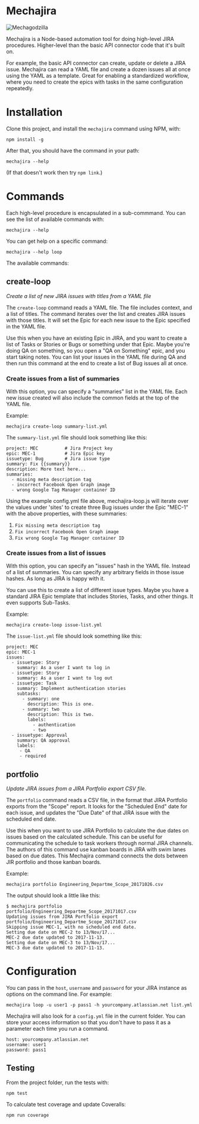 # Mechajira

![Mechagodzilla](https://upload.wikimedia.org/wikipedia/en/3/30/Mechagodzilla_Incarnations.jpg)

Mechajira is a Node-based automation tool for doing high-level JIRA procedures.
Higher-level than the basic API connector code that it's built on.

For example, the basic API connector can create, update or delete a JIRA issue.
Mechajira can read a YAML file and create a dozen issues all at once using the
YAML as a template.  Great for enabling a standardized workflow, where you need
to create the epics with tasks in the same configuration repeatedly.

# Installation

Clone this project, and install the ```mechajira``` command using NPM, with:

    npm install -g

After that, you should have the command in your path:

    mechajira --help

(If that doesn't work then try ```npm link```.)

# Commands

Each high-level procedure is encapsulated in a sub-commmand.  You can see the
list of available commands with:

    mechajira --help

You can get help on a specific command:

    mechajira --help loop

The available commands:

## create-loop
_Create a list of new JIRA issues with titles from a YAML file_

The ```create-loop``` command reads a YAML file.  The file includes context, and
a list of titles.  The command iterates over the list and creates JIRA issues
with those titles.  It will set the Epic for each new issue to the Epic
specified in the YAML file.

Use this when you have an existing Epic in JIRA, and you want to create a list
of Tasks or Stories or Bugs or something under that Epic.  Maybe you're doing QA
on something, so you open a "QA on Something" epic, and you start taking notes.
You can list your issues in the YAML file during QA and then run this command at
the end to create a list of Bug issues all at once.

### Create issues from a list of summaries

With this option, you can specify a "summaries" list in the YAML file.  Each new
issue created will also include the common fields at the top of the YAML file.

Example:

    mechajira create-loop summary-list.yml

The ```summary-list.yml``` file should look something like this:

    project: MEC          # Jira Project key
    epic: MEC-1           # Jira Epic key
    issuetype: Bug        # Jira issue type
    summary: Fix {{summary}}
    description: More text here...
    summaries:
      - missing meta description tag
      - incorrect Facebook Open Graph image
      - wrong Google Tag Manager container ID

Using the example config.yml file above, mechajira-loop.js will iterate over the
values under 'sites' to create three Bug issues under the Epic "MEC-1" with the
above properties, with these summaries:

1. ```Fix missing meta description tag```
2. ```Fix incorrect Facebook Open Graph image```
3. ```Fix wrong Google Tag Manager container ID```

### Create issues from a list of issues

With this option, you can specify an "issues" hash in the YAML file.  Instead of a list of summaries.  You can specify any arbitrary fields in those issue hashes.  As long as JIRA is happy with it.

You can use this to create a list of different issue types.  Maybe you have a standard JIRA Epic template that includes Stories, Tasks, and other things.  It
even supports Sub-Tasks.

Example:

    mechajira create-loop issue-list.yml

The ```issue-list.yml``` file should look something like this:

    project: MEC
    epic: MEC-1
    issues:
      - issuetype: Story
        summary: As a user I want to log in
      - issuetype: Story
        summary: As a user I want to log out
      - issuetype: Task
        summary: Implement authentication stories
        subtasks:
          - summary: one
            description: This is one.
          - summary: two
            description: This is two.
            labels:
              - authentication
              - two
      - issuetype: Approval
        summary: QA approval
        labels:
         - QA
         - required

## portfolio
_Update JIRA issues from a JIRA Portfolio export CSV file._

The ```portfolio``` command reads a CSV file, in the format that JIRA Portfolio exports from the "Scope" report.  It looks for the "Scheduled End" date for each issue, and updates the "Due Date" of that JIRA issue with the scheduled end date.

Use this when you want to use JIRA Portfolio to calculate the due dates on
issues based on the calculated schedule.  This can be useful for communicating
the schedule to task workers through normal JIRA channels.  The authors of this
command use kanban boards in JIRA with swim lanes based on due dates.  This
Mechajira command connects the dots between JIR portfolio and those kanban
boards.

Example:

    mechajira portfolio Engineering_Departme_Scope_20171026.csv

The output should look a little like this:

    $ mechajira portfolio portfolio/Engineering_Departme_Scope_20171017.csv
    Updating issues from JIRA Portfolio export portfolio/Engineering_Departme_Scope_20171017.csv
    Skipping issue MEC-1, with no scheduled end date.
    Setting due date on MEC-2 to 13/Nov/17...
    MEC-2 due date updated to 2017-11-13.
    Setting due date on MEC-3 to 13/Nov/17...
    MEC-3 due date updated to 2017-11-13.

# Configuration  

You can pass in the ```host```, ```username``` and ```password``` for your JIRA instance as options on the command line.  For example:

    mechajira loop -u user1 -p pass1 -h yourcompany.atlassian.net list.yml

Mechajira will also look for a ```config.yml``` file in the current folder.  You
can store your access information so that you don't have to pass it as a
parameter each time you run a command.

    host: yourcompany.atlassian.net
    username: user1
    password: pass1

## Testing

From the project folder, run the tests with:

    npm test

To calculate test coverage and update Coveralls:

    npm run coverage
